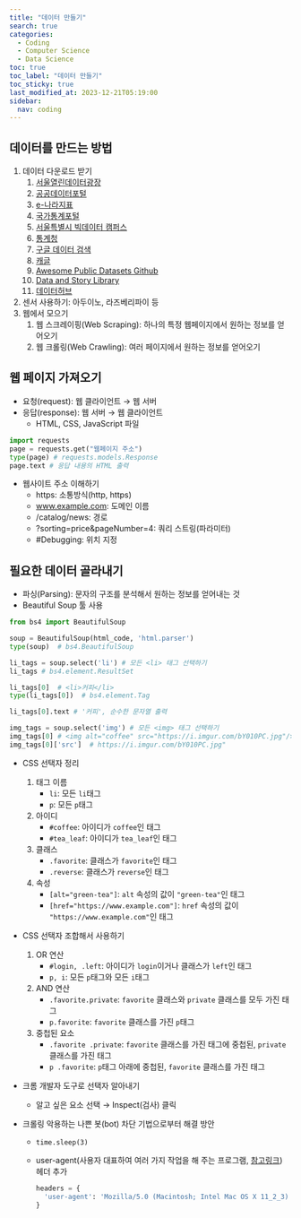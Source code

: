 ```yaml
---
title: "데이터 만들기"
search: true
categories:
  - Coding
  - Computer Science
  - Data Science
toc: true
toc_label: "데이터 만들기"
toc_sticky: true
last_modified_at: 2023-12-21T05:19:00
sidebar:
  nav: coding
---
```


## 데이터를 만드는 방법

1. 데이터 다운로드 받기
   1. [서울열린데이터광장](https://data.seoul.go.kr)
   2. [공공데이터포털](https://www.data.go.kr)
   3. [e-나라지표](http://www.index.go.kr)
   4. [국가통계포털](http://kosis.kr)
   5. [서울특별시 빅데이터 캠퍼스](https://bigdata.seoul.go.kr)
   6. [통계청](http://kostat.go.kr)
   7. [구글 데이터 검색](https://toolbox.google.com/datasetsearch)
   8. [캐글](https://www.kaggle.com/datasets)
   9. [Awesome Public Datasets Github](https://github.com/awesomedata/awesome-public-datasets)
   10. [Data and Story Library](https://dasl.datadescription.com)
   11. [데이터허브](https://datahub.io)
2. 센서 사용하기: 아두이노, 라즈베리파이 등
3. 웹에서 모으기
   1. 웹 스크레이핑(Web Scraping): 하나의 특정 웹페이지에서 원하는 정보를 얻어오기
   2. 웹 크롤링(Web Crawling): 여러 페이지에서 원하는 정보를 얻어오기

## 웹 페이지 가져오기

- 요청(request): 웹 클라이언트 → 웹 서버
- 응답(response): 웹 서버 → 웹 클라이언트
  - HTML, CSS, JavaScript 파일

```python
import requests
page = requests.get("웹페이지 주소")
type(page) # requests.models.Response
page.text # 응답 내용의 HTML 출력
```

- 웹사이트 주소 이해하기
  - https: 소통방식(http, https)
  - www.example.com: 도메인 이름
  - /catalog/news: 경로
  - ?sorting=price&pageNumber=4: 쿼리 스트링(파라미터)
  - #Debugging: 위치 지정

## 필요한 데이터 골라내기

- 파싱(Parsing): 문자의 구조를 분석해서 원하는 정보를 얻어내는 것
- Beautiful Soup 툴 사용

```python
from bs4 import BeautifulSoup

soup = BeautifulSoup(html_code, 'html.parser')
type(soup)  # bs4.BeautifulSoup

li_tags = soup.select('li') # 모든 <li> 태그 선택하기
li_tags # bs4.element.ResultSet

li_tags[0]  # <li>커피</li>
type(li_tags[0])  # bs4.element.Tag

li_tags[0].text # '커피', 순수한 문자열 출력

img_tags = soup.select('img') # 모든 <img> 태그 선택하기
img_tags[0] # <img alt="coffee" src="https://i.imgur.com/bY010PC.jpg"/>
img_tags[0]['src']  # https://i.imgur.com/bY010PC.jpg"
```

- CSS 선택자 정리
  1. 태그 이름
     - `li`: 모든 `li`태그
     - `p`: 모든 `p`태그
  2. 아이디
     - `#coffee`: 아이디가 `coffee`인 태그
     - `#tea_leaf`: 아이디가 `tea_leaf`인 태그
  3. 클래스
     - `.favorite`: 클래스가 `favorite`인 태그
     - `.reverse`: 클래스가 `reverse`인 태그
  4. 속성
     - `[alt="green-tea"]`: `alt` 속성의 값이 `"green-tea"`인 태그
     - `[href="https://www.example.com"]`: `href` 속성의 값이 `"https://www.example.com"`인 태그
- CSS 선택자 조합해서 사용하기
  1. OR 연산
     - `#login, .left`: 아이디가 `login`이거나 클래스가 `left`인 태그
     - `p, i`: 모든 `p`태그와 모든 `i`태그
  2. AND 연산
     - `.favorite.private`: `favorite` 클래스와 `private` 클래스를 모두 가진 태그
     - `p.favorite`: `favorite` 클래스를 가진 `p`태그
  3. 중첩된 요소
     - `.favorite .private`: `favorite` 클래스를 가진 태그에 중첩된, `private` 클래스를 가진 태그
     - `p .favorite`: `p`태그 아래에 중첩된, `favorite` 클래스를 가진 태그
- 크롬 개발자 도구로 선택자 알아내기
  - 알고 싶은 요소 선택 → Inspect(검사) 클릭
- 크롤링 악용하는 나쁜 봇(bot) 차단 기법으로부터 해결 방안

  - `time.sleep(3)`
  - user-agent(사용자 대표하여 여러 가지 작업을 해 주는 프로그램, [참고링크](https://developer.mozilla.org/ko/docs/Glossary/User_agent)) 헤더 추가

    ```python
    headers = {
      'user-agent': 'Mozilla/5.0 (Macintosh; Intel Mac OS X 11_2_3) AppleWebKit/537.36 (KHTML, like Gecko) Chrome/89.0.4389.114 Safari/537.36',
    }
    ```
